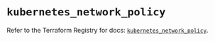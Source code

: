 # `kubernetes_network_policy`

Refer to the Terraform Registry for docs: [`kubernetes_network_policy`](https://registry.terraform.io/providers/hashicorp/kubernetes/2.29.0/docs/resources/network_policy).
